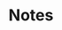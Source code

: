 ---
title: Notes
categories: [Room Database]
image: /projects/notes/screenshot.png
description: An Android app for creating and managing instant notes.
download_url: https://mdalbinhossain.github.io/Notes/
external_url: https://mdalbinhossain.github.io/Notes/
# features: 
#     - title: Hello
#       subtitle: Hi
#       content: hey
#       image: https://albin.com.bd/assets/hero.svg
---